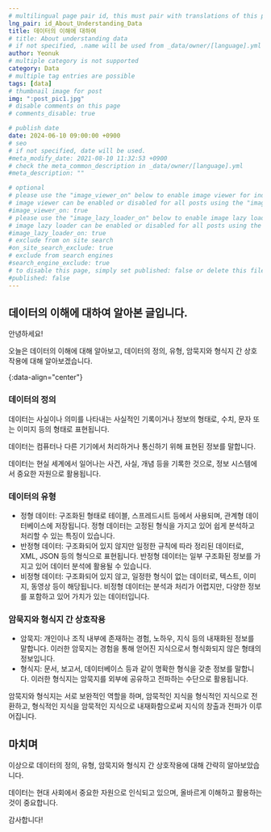 ```yaml
---
# multilingual page pair id, this must pair with translations of this page. (This name must be unique)
lng_pair: id_About_Understanding_Data
title: 데이터의 이해에 대하여
# title: About understanding data
# if not specified, .name will be used from _data/owner/[language].yml
author: Yeonuk
# multiple category is not supported
category: Data
# multiple tag entries are possible
tags: [data]
# thumbnail image for post
img: ":post_pic1.jpg"
# disable comments on this page
# comments_disable: true

# publish date
date: 2024-06-10 09:00:00 +0900
# seo
# if not specified, date will be used.
#meta_modify_date: 2021-08-10 11:32:53 +0900
# check the meta_common_description in _data/owner/[language].yml
#meta_description: ""

# optional
# please use the "image_viewer_on" below to enable image viewer for individual pages or posts (_posts/ or [language]/_posts folders).
# image viewer can be enabled or disabled for all posts using the "image_viewer_posts: true" setting in _data/conf/main.yml.
#image_viewer_on: true
# please use the "image_lazy_loader_on" below to enable image lazy loader for individual pages or posts (_posts/ or [language]/_posts folders).
# image lazy loader can be enabled or disabled for all posts using the "image_lazy_loader_posts: true" setting in _data/conf/main.yml.
#image_lazy_loader_on: true
# exclude from on site search
#on_site_search_exclude: true
# exclude from search engines
#search_engine_exclude: true
# to disable this page, simply set published: false or delete this file
#published: false
---
```


<!-- outline-start -->

## 데이터의 이해에 대하여 알아본 글입니다.

안녕하세요!

오늘은 데이터의 이해에 대해 알아보고, 데이터의 정의, 유형, 암묵지와 형식지 간 상호작용에 대해 알아보겠습니다.

{:data-align="center"}

<!-- outline-end -->

### 데이터의 정의

데이터는 사실이나 의미를 나타내는 사실적인 기록이거나 정보의 형태로, 수치, 문자 또는 이미지 등의 형태로 표현됩니다.

데이터는 컴퓨터나 다른 기기에서 처리하거나 통신하기 위해 표현된 정보를 말합니다.

데이터는 현실 세계에서 일어나는 사건, 사실, 개념 등을 기록한 것으로, 정보 시스템에서 중요한 자원으로 활용됩니다.

### 데이터의 유형

- 정형 데이터: 구조화된 형태로 테이블, 스프레드시트 등에서 사용되며, 관계형 데이터베이스에 저장됩니다. 정형 데이터는 고정된 형식을 가지고 있어 쉽게 분석하고 처리할 수 있는 특징이 있습니다.
- 반정형 데이터: 구조화되어 있지 않지만 일정한 규칙에 따라 정리된 데이터로, XML, JSON 등의 형식으로 표현됩니다. 반정형 데이터는 일부 구조화된 정보를 가지고 있어 데이터 분석에 활용될 수 있습니다.
- 비정형 데이터: 구조화되어 있지 않고, 일정한 형식이 없는 데이터로, 텍스트, 이미지, 동영상 등이 해당됩니다. 비정형 데이터는 분석과 처리가 어렵지만, 다양한 정보를 포함하고 있어 가치가 있는 데이터입니다.

### 암묵지와 형식지 간 상호작용

- 암묵지: 개인이나 조직 내부에 존재하는 경험, 노하우, 지식 등의 내재화된 정보를 말합니다. 이러한 암묵지는 경험을 통해 얻어진 지식으로서 형식화되지 않은 형태의 정보입니다.
- 형식지: 문서, 보고서, 데이터베이스 등과 같이 명확한 형식을 갖춘 정보를 말합니다. 이러한 형식지는 암묵지를 외부에 공유하고 전파하는 수단으로 활용됩니다.

암묵지와 형식지는 서로 보완적인 역할을 하며, 암묵적인 지식을 형식적인 지식으로 전환하고, 형식적인 지식을 암묵적인 지식으로 내재화함으로써 지식의 창출과 전파가 이루어집니다.

## 마치며

이상으로 데이터의 정의, 유형, 암묵지와 형식지 간 상호작용에 대해 간략히 알아보았습니다.

데이터는 현대 사회에서 중요한 자원으로 인식되고 있으며, 올바르게 이해하고 활용하는 것이 중요합니다.

감사합니다!
